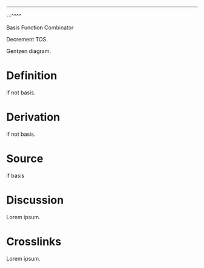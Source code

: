 ------------------------------------------------------------------------

\--\^\^\^\^

Basis Function Combinator

Decrement TOS.

Gentzen diagram.

# Definition

if not basis.

# Derivation

if not basis.

# Source

if basis

# Discussion

Lorem ipsum.

# Crosslinks

Lorem ipsum.

